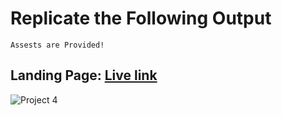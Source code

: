 # Replicate the Following Output

`Assests are Provided!`

## **Landing Page**: [Live link](https://superlative-alfajores-20e791.netlify.app/)

![Project 4](./Real%20Estate%20-%20Desktop.png)
